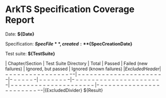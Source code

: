 # ArkTS Specification Coverage Report

Date: **${Date}**

Specification: **${SpecFile}**, created: **${SpecCreationDate}**

Test suite: **${TestSuite}**

| Chapter/Section  | Test Suite Directory | Total | Passed | Failed (new failures) | Ignored, but passed | Ignored (known failures) |${ExcludedHeader}
|------------------|----------------------|-------|--------|-----------------------|---------------------|--------------------------|${ExcludedDivider}
${Result}
